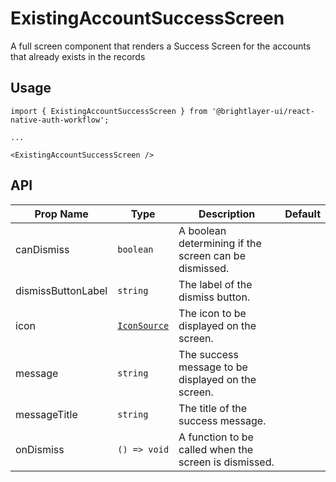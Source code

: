 # ExistingAccountSuccessScreen

A full screen component that renders a Success Screen for the accounts that already exists in the records

## Usage

```tsx
import { ExistingAccountSuccessScreen } from '@brightlayer-ui/react-native-auth-workflow';

...

<ExistingAccountSuccessScreen />
```

## API

| Prop Name | Type | Description | Default |
|---|---|---|---|
| canDismiss | `boolean` | A boolean determining if the screen can be dismissed. |  |
| dismissButtonLabel | `string` | The label of the dismiss button. |  |
| icon | [`IconSource`](https://github.com/etn-ccis/blui-react-native-component-library/blob/master/docs/Icons.md#icon-object) | The icon to be displayed on the screen. |  |
| message | `string` | The success message to be displayed on the screen. |  |
| messageTitle | `string` | The title of the success message. |  |
| onDismiss | `() => void` | A function to be called when the screen is dismissed. |  |
  